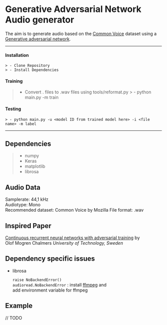 Generative Adversarial Network Audio generator
===================

The aim is to generate audio based on the [Common Voice](https://voice.mozilla.org/en/data) dataset using a
[Generative adversarial network](https://en.wikipedia.org/wiki/Generative_adversarial_network).

----------

#### <i class="icon-down-big"></i> Installation

	> - Clone Repository
	> - Install Dependencies

#### <i class="icon-ccw"></i> Training
  > - Convert .<format> files to .wav files using tools/reformat.py
	> - python main.py -m train

#### <i class="icon-right-big"></i> Testing

	> - python main.py -u <model ID from trained model here> -i <file name> -m label


----------

Dependencies
-------------------

> - numpy
> - Keras
> - matplotlib
> - librosa


Audio Data
-------------------

Samplerate: 44,1 kHz <br>
Audiotype: Mono <br>
Recommended dataset: Common Voice by Mozilla
File format: .wav

Inspired Paper
-------------------

[Continuous recurrent neural networks with adversarial training](https://arxiv.org/pdf/1611.09904.pdf) by <br>
Olof Mogren Chalmers *University of Technology, Sweden*

Dependency specific issues
-------------------

 - librosa

	`raise NoBackendError() ` <br>
    `audioread.NoBackendError` :
    install [ffmpeg](https://ffmpeg.zeranoe.com/builds/) and <br>
    add environment variable for ffmpeg

Example
-------------------
// TODO
